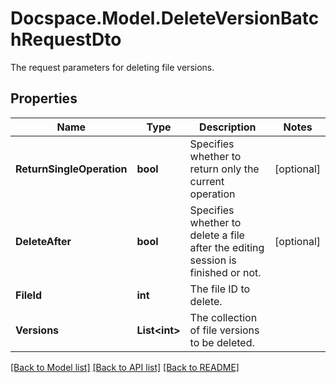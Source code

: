 # Docspace.Model.DeleteVersionBatchRequestDto
The request parameters for deleting file versions.

## Properties

Name | Type | Description | Notes
------------ | ------------- | ------------- | -------------
**ReturnSingleOperation** | **bool** | Specifies whether to return only the current operation | [optional] 
**DeleteAfter** | **bool** | Specifies whether to delete a file after the editing session is finished or not. | [optional] 
**FileId** | **int** | The file ID to delete. | 
**Versions** | **List&lt;int&gt;** | The collection of file versions to be deleted. | 

[[Back to Model list]](../README.md#documentation-for-models) [[Back to API list]](../README.md#documentation-for-api-endpoints) [[Back to README]](../README.md)

